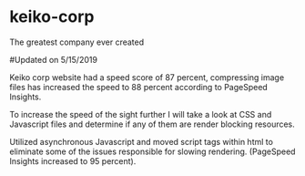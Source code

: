 # keiko-corp
The greatest company ever created

#Updated on 5/15/2019

Keiko corp website had a speed score of 87 percent, compressing image files has increased the speed to 88 percent according to PageSpeed Insights.

To increase the speed of the sight further I will take a look at CSS and Javascript files and determine if any of them are render blocking resources.

Utilized asynchronous Javascript and moved script tags within html to eliminate some of the issues responsible for slowing rendering. (PageSpeed Insights increased to 95 percent). 
